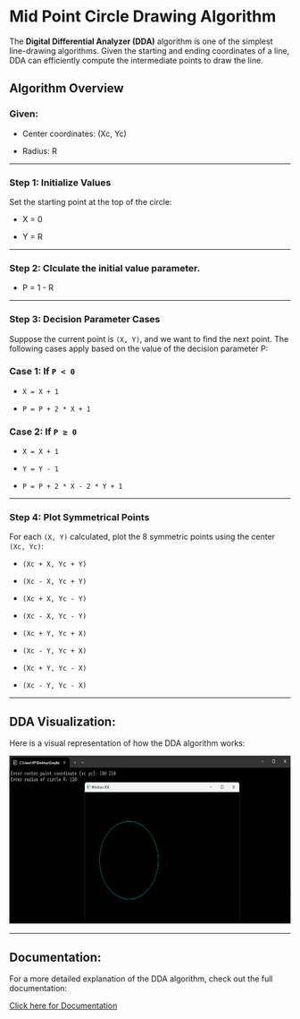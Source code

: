 # Mid Point Circle Drawing Algorithm

The **Digital Differential Analyzer (DDA)** algorithm is one of the simplest line-drawing algorithms. Given the starting and ending coordinates of a line, DDA can efficiently compute the intermediate points to draw the line.

## Algorithm Overview

### Given:
- Center coordinates: (Xc, Yc)

- Radius: R

---

### Step 1: Initialize Values


Set the starting point at the top of the circle:

- X = 0

- Y = R

---

### Step 2: Clculate the initial value parameter.
- P = 1 - R

---

### Step 3: Decision Parameter Cases

Suppose the current point is `(X, Y)`, and we want to find the next point. The following cases apply based on the value of the decision parameter P:

### Case 1: If `P < 0`
- `X = X + 1`

- `P = P + 2 * X + 1`

### Case 2: If `P ≥ 0`
- `X = X + 1`

- `Y = Y - 1`

- `P = P + 2 * X - 2 * Y + 1`



---

### Step 4: Plot Symmetrical Points

For each `(X, Y)` calculated, plot the 8 symmetric points using the center `(Xc, Yc)`:

- `(Xc + X, Yc + Y)`

- `(Xc - X, Yc + Y)`

- `(Xc + X, Yc - Y)`

- `(Xc - X, Yc - Y)`

- `(Xc + Y, Yc + X)`

- `(Xc - Y, Yc + X)`

- `(Xc + Y, Yc - X)`

- `(Xc - Y, Yc - X)`

---

## DDA Visualization:

Here is a visual representation of how the DDA algorithm works:

<img src="output.png" width="600" height="300" alt="DDA">

---

## Documentation:

For a more detailed explanation of the DDA algorithm, check out the full documentation:

[Click here for Documentation]()



